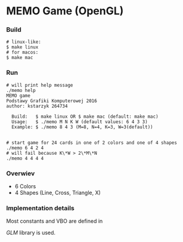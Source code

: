 # MEMO Game (OpenGL)

### Build
```
# linux-like:
$ make linux
# for macos:
$ make mac
```

### Run
```
# will print help message
./memo help
MEMO game
Podstawy Grafiki Komputerowej 2016
author: kstarzyk 264734

  Build:   $ make linux OR $ make mac (default: make mac)
  Usage:   $ ./memo M N K W (default values: 6 4 3 3)
  Example: $ ./memo 8 4 3 (M=8, N=4, K=3, W=3(default))


# start game for 24 cards in one of 2 colors and one of 4 shapes
./memo 6 4 2 4
# will fail because K\*W > 2\*M\*N
./memo 4 4 4 4
```
### Overwiev

- 6 Colors
- 4 Shapes (Line, Cross, Triangle, X)

### Implementation details
Most constants and VBO are defined in

*GLM* library is used.


